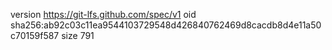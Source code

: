 version https://git-lfs.github.com/spec/v1
oid sha256:ab92c03c11ea9544103729548d426840762469d8cacdb8d4e11a50c70159f587
size 791
